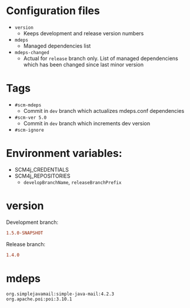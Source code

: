 # Configuration files
- `version`
  - Keeps development and release version numbers
- `mdeps`
  - Managed dependencies list
- `mdeps-changed`
  - Actual for `release` branch only. List of managed dependenciens which has been changed since last minor version

# Tags
- `#scm-mdeps`
  - Commit in `dev` branch which actualizes mdeps.conf dependencies
- `#scm-ver 5.0`
  - Commit in `dev` branch which increments dev version
- `#scm-ignore`

# Environment variables:
- SCM4j_CREDENTIALS  
- SCM4j_REPOSITORIES
  - `developBranchName`, `releaseBranchPrefix`
  
# version

Development branch:
```ini
1.5.0-SNAPSHOT
```
Release  branch:
```ini
1.4.0
```  

# mdeps
```
org.simplejavamail:simple-java-mail:4.2.3
org.apache.poi:poi:3.10.1
```

